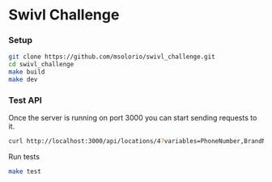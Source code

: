 # Swivl Challenge

### Setup
```sh
git clone https://github.com/msolorio/swivl_challenge.git
cd swivl_challenge
make build
make dev
```

### Test API
Once the server is running on port 3000 you can start sending requests to it.
```sh
curl http://localhost:3000/api/locations/4?variables=PhoneNumber,BrandName
```

Run tests
```sh
make test
```
